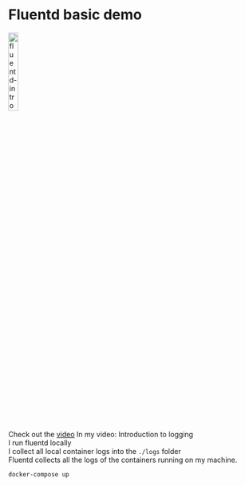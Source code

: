# Fluentd basic demo

<a href="https://youtu.be/MMVdkzeQ848" title="fluentd-intro"><img src="https://i.ytimg.com/vi/MMVdkzeQ848/hqdefault.jpg" width="20%" alt="fluentd-intro" /></a>

Check out the [video](https://youtu.be/MMVdkzeQ848)
In my video: Introduction to logging <br/>
I run fluentd locally <br/>
I collect all local container logs into the `./logs` folder <br/>
Fluentd collects all the logs of the containers running on my machine.

```
docker-compose up
```
